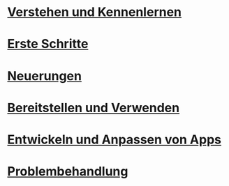 # <a name="understand-and-exploreintuneunderstand-exploreintroduction-to-microsoft-intune"></a>[Verstehen und Kennenlernen](/intune/understand-explore/introduction-to-microsoft-intune)
# <a name="get-startedintuneget-startedget-started"></a>[Erste Schritte](/intune/get-started/get-started)
<!--- ## [Migrate to Intune](migrating-to-intune.md)
### [Set up Intune](migrating-to-intune-step-one.md)
### [Configure Intune](migrating-to-intune-step-two.md)
### [Pilot Intune](migrating-to-intune-step-three.md)
### [Migrate to Intune](migrating-to-intune-step-four.md)--->
<!--- ## [Plan for app deployment](Plan-for-app-deployment-in-microsoft-intune.md)
## [Help secure on-premises resources](help-secure-on-premises-resources.md)
## [Help secure Office 365](help-secure-office-365.md)
## [Manage corporate-owned mobile devices](manage-corporate-owned-mobile-devices.md)
## [Manage shared retail tablet devices](manage-shared-retail-tablet-devices.md)
## [Support bring your own device](support-byod.md)
## [Help secure access from hotel kiosks](help-secure-access-from-hotel-kiosks.md)
## [Best practices for using Microsoft Intune](best-practices-for-using-intune.md)--->
<!--- ## [What to tell your end users](how-to-educate-your-end-users-about-microsoft-intune.md)--->
# <a name="whats-newintunewhats-newwhats-new-in-microsoft-intune"></a>[Neuerungen](/intune/whats-new/whats-new-in-microsoft-intune)
# <a name="deploy-and-useintunedeploy-useoverview-of-device-and-app-lifecycles-in-microsoft-intune"></a>[Bereitstellen und Verwenden](/intune/deploy-use/overview-of-device-and-app-lifecycles-in-microsoft-intune)
# <a name="develop-and-customize-appsintunedevelopintune-app-sdk"></a>[Entwickeln und Anpassen von Apps](/intune/develop/intune-app-sdk)
# <a name="troubleshootintunetroubleshootgeneral-troubleshooting-tips-for-microsoft-intune"></a>[Problembehandlung](/intune/troubleshoot/general-troubleshooting-tips-for-microsoft-intune)


<!--HONumber=Feb17_HO3-->


